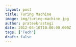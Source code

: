 ```yaml
---
layout: post
title: Turing Machine
image: img/turing-machine.jpg
author: prateekrastogi
date: 2012-04-10T10:00:00.000Z
tags: ['Tech']
draft: false
---
```


